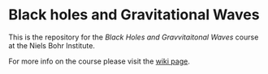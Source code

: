 # Black holes and Gravitational Waves

This is the repository for the _Black Holes and Gravvitaitonal Waves_ course at the Niels Bohr Institute. 

For more info on the course please visit the [wiki page](https://github.com/MvdMeent/BlackHolesandGravitationalWaves/wiki).
